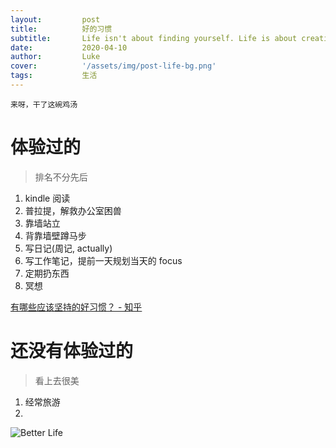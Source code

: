 ```yaml
---
layout:         post
title:          好的习惯
subtitle:		Life isn't about finding yourself. Life is about creating yourself.
date:           2020-04-10
author:         Luke
cover:          '/assets/img/post-life-bg.png'
tags:           生活
---
```


`来呀，干了这碗鸡汤`


# 体验过的
> 排名不分先后

1. kindle 阅读
2. 普拉提，解救办公室困兽
3. 靠墙站立
4. 背靠墙壁蹲马步
5. 写日记(周记, actually)
6. 写工作笔记，提前一天规划当天的 focus
7. 定期扔东西
8. 冥想

[有哪些应该坚持的好习惯？ - 知乎](https://www.zhihu.com/question/268776431)


# 还没有体验过的
> 看上去很美

1. 经常旅游
2. 

![Better Life](https://tva1.sinaimg.cn/large/00831rSTgy1gdokduqy2wj31900u0wi7.jpg)